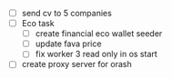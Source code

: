 - [ ] send cv to 5 companies
- [ ] Eco task 
	- [ ] create financial eco wallet seeder
	- [ ] update fava price
	- [ ] fix worker 3 read only in os start
- [ ] create proxy server for orash